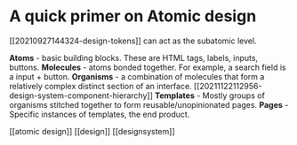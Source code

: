 # A quick primer on Atomic design

[[20210927144324-design-tokens]] can act as the subatomic level.

**Atoms** - basic building blocks. These are HTML tags, labels, inputs, buttons.
**Molecules** - atoms bonded together. For example, a search field is a input + button.
**Organisms** - a combination of molecules that form a relatively complex distinct section of an interface. [[20211122112956-design-system-component-hierarchy]]
**Templates** - Mostly groups of organisms stitched together to form reusable/unopinionated pages.
**Pages** - Specific instances of templates, the end product.

[[atomic design]]
[[design]]
[[designsystem]]